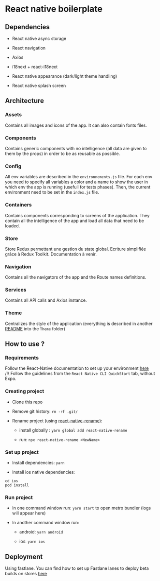 # React native boilerplate

## Dependencies

- React native async storage  

- React navigation  

- Axios  

- i18next + react-i18next  

- React native appearance (dark/light theme handling)

- React native splash screen 

## Architecture

### Assets

Contains all images and icons of the app. It can also contain fonts files.

### Components

Contains generic components with no intelligence (all data are given to them by the props) in order to be as reusable as possible.

### Config

All env variables are described in the `environnements.js` file. For each env you need to specify all variables
 a color and a name to show the user in which env the app is running (usefull for tests phases).
 Then, the current environment need to be set in the `index.js` file.

### Containers

Contains components corresponding to screens of the application. They contain all the intelligence of the app and load all data that need to be loaded.

### Store

Store Redux permettant une gestion du state global. Ecriture simplifiée grâce à Redux Toolkit. Documentation à venir.

### Navigation

Contains all the navigators of the app and the Route names definitions.

### Services

Contains all API calls and Axios instance.

### Theme

Centralizes the style of the application (everything is described in another [README](./app/Theme/README.md) into the `Theme` folder)

## How to use ?

### Requirements

Follow the React-Native documentation to set up your environment [here](https://reactnative.dev/docs/environment-setup)  
/!\ Follow the guidelines from the `React Native CLI QuickStart` tab, without Expo.

### Creating project

- Clone this repo

- Remove git history: `rm -rf .git/`

- Rename project (using [react-native-rename](https://github.com/junedomingo/react-native-rename)):
   
    - install globally : `yarn global add react-native-rename`
   
    - run: `npx react-native-rename <NewName>`
    
### Set up project

- Install dependencies: `yarn`

- Install ios native dependencies: 

```
cd ios
pod install
```

### Run project

- In one command window run: `yarn start` to open metro bundler (logs will appear here)

- In another command window run:

    - android: `yarn android`
    
    - ios: `yarn ios`

## Deployment

Using fastlane. You can find how to set up Fastlane lanes to deploy beta builds on stores
[here](./Fastlane.md)
